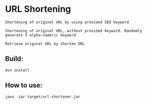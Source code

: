 # URL Shortening

    Shortening of original URL by using provided SEO keyword
    
    Shortening of original URL, without provided keyword. Randomly generate 5 alpha-numeric keyword
    
    Retrieve original URL by shorten URL

## Build:
    mvn install

## How to use:

    java -jar target/url-shortener.jar
    
